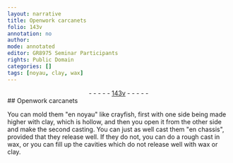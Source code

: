 ```yaml
---
layout: narrative
title: Openwork carcanets
folio: 143v
annotation: no
author:
mode: annotated
editor: GR8975 Seminar Participants
rights: Public Domain
categories: []
tags: [noyau, clay, wax]
---
```


 <div class="folio" align="center">- - - - - <a href="http://gallica.bnf.fr/ark:/12148/btv1b10500001g/f292.image" target="_blank">143v</a> - - - - - </div> 
## Openwork carcanets 

 
 You can mold them "en <span class="material">noyau</span>" like <span class="animal">crayfish</span>, first with one side being made higher with <span class="material">clay</span>, which is hollow, and then you open it from the other side and make the second casting. You can just as well cast them "en chassis", provided that they release well. If they do not, you can do a rough cast in <span class="material">wax</span>, or you can fill up the cavities which do not release well with <span class="material">wax</span> or <span class="material">clay</span>. 
 